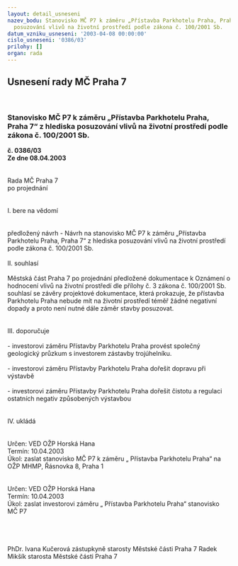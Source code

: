 ```yaml
---
layout: detail_usneseni
nazev_bodu: Stanovisko MČ P7 k záměru „Přístavba Parkhotelu Praha, Praha 7“ z hlediska
  posuzování vlivů na životní prostředí podle zákona č. 100/2001 Sb.
datum_vzniku_usneseni: '2003-04-08 00:00:00'
cislo_usneseni: '0386/03'
prilohy: []
organ: rada
---
```

<div id="ucUsn_pList" class="usn">
	<span><h2>Usnesení rady MČ Praha 7 </h2>
<br></span><div class="standBody">
<span><h3>Stanovisko MČ P7 k záměru „Přístavba Parkhotelu Praha, Praha 7“ z hlediska posuzování vlivů na životní prostředí podle zákona č. 100/2001 Sb.</h3></span><div class="center">
		<strong>č. 0386/03</strong><br>
	</div>
<div class="center">
		<strong>Ze dne 08.04.2003</strong><br><br>
	</div>
<br>Rada MČ Praha 7<br>po projednání<br><br><br>I.	bere na vědomí<br><br> <br>předložený návrh - Návrh na stanovisko MČ P7 k záměru „Přístavba Parkhotelu Praha, Praha 7“ z hlediska posuzování vlivů na životní prostředí podle zákona č. 100/2001 Sb.<br><br>II.	souhlasí <br><br>Městská část Praha  7 po projednání předložené dokumentace k Oznámení o hodnocení vlivů na životní prostředí dle přílohy č. 3 zákona č. 100/2001 Sb. souhlasí se závěry projektové dokumentace, která prokazuje, že přístavba Parkhotelu Praha nebude mít na životní prostředí téměř žádné negativní dopady a proto není nutné dále záměr stavby posuzovat. <br><br><br>III. doporučuje<br><br>- investorovi záměru Přístavby Parkhotelu Praha provést společný geologický průzkum s investorem zástavby trojúhelníku.<br><br>- investorovi záměru Přístavby Parkhotelu Praha dořešit dopravu při výstavbě<br><br>- investorovi záměru Přístavby Parkhotelu Praha dořešit čistotu a regulaci ostatních negativ způsobených výstavbou <br><br><br>IV.	ukládá <br><br> <br>Určen:	VED OŽP Horská Hana<br>Termín: 10.04.2003<br>Úkol:	zaslat stanovisko MČ P7 k záměru „ Přístavba Parkhotelu Praha“ na OŽP MHMP, Řásnovka 8, Praha 1 <br> <br> <br>Určen:	VED OŽP Horská Hana<br>Termín: 10.04.2003<br>Úkol:	zaslat investorovi záměru „ Přístavba Parkhotelu Praha“ stanovisko MČ P7<br> <br><br> <br>	<br>PhDr. Ivana Kučerová zástupkyně starosty Městské části Praha 7	 Radek Mikšík starosta Městské části Praha 7<br>	<br><br>
</div>
</div>